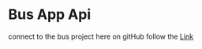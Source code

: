 # Bus App Api

connect to the bus project here on gitHub follow the [Link](https://ssenoga/BusBookingApp)
